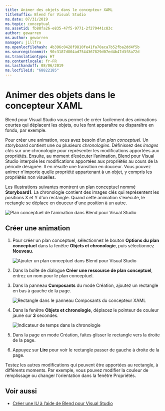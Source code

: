 ```yaml
---
title: Animer des objets dans le concepteur XAML
titleSuffix: Blend for Visual Studio
ms.date: 07/31/2019
ms.topic: conceptual
ms.assetid: fb88fa26-e835-47f5-9771-2f279441c83c
author: gewarren
ms.author: gewarren
manager: jillfra
ms.openlocfilehash: 4b396c0428f9810fe41fa70aca7b52fba2dd4f5b
ms.sourcegitcommit: 90c3187d804ad7544367829d07ed4b47d3f8a72d
ms.translationtype: HT
ms.contentlocale: fr-FR
ms.lasthandoff: 08/06/2019
ms.locfileid: "68822185"
---
```

# <a name="animate-objects-in-xaml-designer"></a>Animer des objets dans le concepteur XAML

Blend pour Visual Studio vous permet de créer facilement des animations courtes qui déplacent les objets, ou les font apparaître ou disparaître en fondu, par exemple.

Pour créer une animation, vous avez besoin d’un *plan conceptuel*. Un storyboard contient une ou plusieurs *chronologies*. Définissez des *images clés* sur une chronologie pour représenter les modifications apportées aux propriétés. Ensuite, au moment d’exécuter l’animation, Blend pour Visual Studio interpole les modifications apportées aux propriétés au cours de la période désignée. Il en résulte une transition en douceur. Vous pouvez animer n'importe quelle propriété appartenant à un objet, y compris les propriétés non visuelles.

Les illustrations suivantes montrent un plan conceptuel nommé **Storyboard1**. La chronologie contient des images clés qui représentent les positions X et Y d'un rectangle. Quand cette animation s'exécute, le rectangle se déplace en douceur d'une position à un autre.

![Plan conceptuel de l’animation dans Blend pour Visual Studio](../designers/media/storyboard-timeline.png)

## <a name="create-an-animation"></a>Créer une animation

1. Pour créer un plan conceptuel, sélectionnez le bouton **Options du plan conceptuel** dans la fenêtre **Objets et chronologie**, puis sélectionnez **Nouveau**.

   ![Ajouter un plan conceptuel dans Blend pour Visual Studio](media/new-storyboard.png)

2. Dans la boîte de dialogue **Créer une ressource de plan conceptuel**, entrez un nom pour le plan conceptuel.

3. Dans la panneau **Composants** du mode Création, ajoutez un rectangle en bas à gauche de la page.

   ![Rectangle dans le panneau Composants du concepteur XAML](media/add-rectangle.PNG)

4. Dans la fenêtre **Objets et chronologie**, déplacez le pointeur de couleur jaune sur **3** secondes.

   ![Indicateur de temps dans la chronologie](media/timeline-indicator.PNG)

5. Dans la page en mode Création, faites glisser le rectangle vers la droite de la page.

6. Appuyez sur **Lire** pour voir le rectangle passer de gauche à droite de la page.

Testez les autres modifications qui peuvent être apportées au rectangle, à différents moments. Par exemple, vous pouvez modifier la couleur de remplissage ou changer l’orientation dans la fenêtre Propriétés.

## <a name="see-also"></a>Voir aussi

- [Créer une IU à l’aide de Blend pour Visual Studio](../designers/creating-a-ui-by-using-blend-for-visual-studio.md)